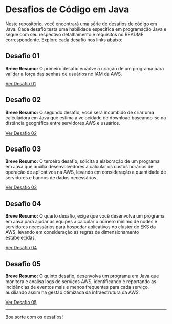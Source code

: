 # Desafios de Código em Java

Neste repositório, você encontrará uma série de desafios de código em Java. Cada desafio testa uma habilidade específica em programação Java e segue com seu respectivo detalhamento e requisitos no README correspondente. Explore cada desafio nos links abaixo:

## Desafio 01

**Breve Resumo:** O primeiro desafio envolve a criação de um programa para validar a força das senhas de usuários no IAM da AWS.

[Ver Desafio 01](src/main/java/Desafio/Codigo_01/README.md)

## Desafio 02

**Breve Resumo:** O segundo desafio, você será incumbido de criar uma calculadora em Java que estima a velocidade de download baseando-se na distância geográfica entre servidores AWS e usuários.

[Ver Desafio 02](src/main/java/Desafio/Codigo_02/README.md)

## Desafio 03

**Breve Resumo:** O terceiro desafio, solicita a elaboração de um programa em Java que auxilia desenvolvedores a calcular os custos horários de operação de aplicativos na AWS, levando em consideração a quantidade de servidores e bancos de dados necessários.

[Ver Desafio 03](src/main/java/Desafio/Codigo_03/README.md)

## Desafio 04

**Breve Resumo:** O quarto desafio, exige que você desenvolva um programa em Java para ajudar as equipes a calcular o número mínimo de nodes e servidores necessários para hospedar aplicativos no cluster do EKS da AWS, levando em consideração as regras de dimensionamento estabelecidas.

[Ver Desafio 04](src/main/java/Desafio/Codigo_04/README.md)

## Desafio 05

**Breve Resumo:**  O quinto desafio, desenvolva um programa em Java que monitora e analisa logs de serviços AWS, identificando e reportando as incidências de eventos mais e menos frequentes para cada serviço, auxiliando assim na gestão otimizada da infraestrutura da AWS.

[Ver Desafio 05](src/main/java/Desafio/Codigo_05/README.md)

---

Boa sorte com os desafios!
